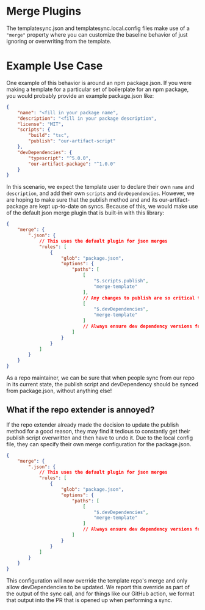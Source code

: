 # Merge Plugins

The templatesync.json and templatesync.local.config files make use of a `"merge"` property where you can
customize the baseline behavior of just ignoring or overwriting from the template.

# Example Use Case

One example of this behavior is around an npm package.json. If you were making a template for a particular
set of boilerplate for an npm package, you would probably provide an example package.json like:

```json
{
	"name": "<fill in your package name",
	"description": "<fill in your package description",
	"license": "MIT",
	"scripts": {
		"build": "tsc",
		"publish": "our-artifact-script"
	},
	"devDependencies": {
		"typescript": "^5.0.0",
		"our-artifact-package": "^1.0.0"
	}
}
```

In this scenario, we expect the template user to declare their own `name` and `description`, and add their own
`scripts` and `devDependencies`. However, we are hoping to make sure that the publish method and and its
our-artifact-package are kept up-to-date on syncs. Because of this, we would make use of the default json merge
plugin that is built-in with this library:

```json
{
	"merge": {
		".json": {
			// This uses the default plugin for json merges
			"rules": [
				{
					"glob": "package.json",
					"options": {
						"paths": [
							[
								"$.scripts.publish",
								"merge-template"
							],
							// Any changes to publish are so critical that we want them to sync
							[
								"$.devDependencies",
								"merge-template"
							]
							// Always ensure dev dependency versions for our scripts are updated
						]
					}
				}
			]
		}
	}
}
```

As a repo maintainer, we can be sure that when people sync from our repo in its current state, the publish script
and devDependency should be synced from package.json, without anything else!

## What if the repo extender is annoyed?

If the repo extender already made the decision to update the publish method for a good reason, they may find it
tedious to constantly get their publish script overwritten and then have to undo it. Due to the local
config file, they can specify their own merge configuration for the package.json.

```json
{
	"merge": {
		".json": {
			// This uses the default plugin for json merges
			"rules": [
				{
					"glob": "package.json",
					"options": {
						"paths": [
							[
								"$.devDependencies",
								"merge-template"
							]
							// Always ensure dev dependency versions for our scripts are updated
						]
					}
				}
			]
		}
	}
}
```

This configuration will now override the template repo's merge and only allow devDependencies to be updated. We report
this override as part of the output of the sync call, and for things like our
GitHub action, we format that output into the PR
that is opened up when performing a sync.
